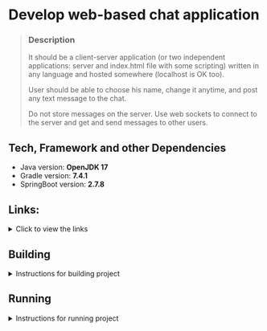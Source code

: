 # Develop web-based chat application

> ### Description
> It should be a client-server application (or two independent applications:
> server and index.html file with some scripting) written in any language
> and hosted somewhere (localhost is OK too).
>
> User should be able to choose his name, change it anytime, and post any text
> message to the chat.
>
> Do not store messages on the server.
> Use web sockets to connect to the server and get and send messages to other
> users.
>

## Tech, Framework and other Dependencies

* Java version: **OpenJDK 17**
* Gradle version: **7.4.1**
* SpringBoot version: **2.7.8**

## Links:

<details>
<summary>Click to view the links</summary>

- [Heroku](https://datagrok-chat-websocket.herokuapp.com/)

</details>

## Building

<details>
<summary>Instructions for building project</summary>

1. Clone repository local directory.

```shell
git clone https://github.com/AndriKlymchuk/chat-websocket.git
```

2. Building project.

**Gradle:**

```shell
./gradlew :build
```
</details>

## Running

<details>
<summary>Instructions for running project</summary>

for **Gradle:**

```shell
./gradlew :bootRun
```

for **Java:**

```shell
 java -jar similartrello-0.0.1-SNAPSHOT.jar
```

</details>